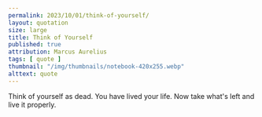 ```yaml
---
permalink: 2023/10/01/think-of-yourself/
layout: quotation
size: large
title: Think of Yourself
published: true
attribution: Marcus Aurelius
tags: [ quote ]
thumbnail: "/img/thumbnails/notebook-420x255.webp"
alttext: quote
---
```


Think of yourself as dead. You have lived your life. Now take what's left and live it properly.
